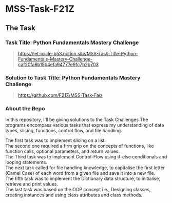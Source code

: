 # MSS-Task-F21Z
## The Task
### Task Title: Python Fundamentals Mastery Challenge
> https://jet-icicle-b53.notion.site/MSS-Task-Title-Python-Fundamentals-Mastery-Challenge-caf20fa6b15b4efa94777e9fc7b2b703

### Solution to Task Title: Python Fundamentals Mastery Challenge
>https://github.com/F21Z/MSS-Task-Faiz

### About the Repo
In this repository, I'll be giving solutions to the Task Challenges
The programs encompass various tasks that express my understanding of data types, slicing, functions, control flow, and file handling.

The first task was to implement slicing on a list.<br/>
The second one required a firm grip on the concepts of functions, like function calls, optional parameters, and return values.<br/>
The Third task was to implement Control-Flow using if-else conditionals and looping statements.<br/>
The next task called for file handling knowledge, to capitalise the first letter (Camel Case) of each word from a given file and save it into a new file.<br/>
The fifth task was to implement the Dictionary data structure, to initialise, retrieve and print values.<br/>
The last task was based on the OOP concept i.e., Designing classes, creating instances and using class attributes and class methods.<br/>

